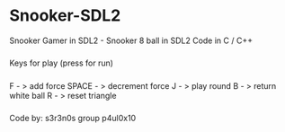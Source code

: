 # Snooker-SDL2
Snooker Gamer in SDL2 - Snooker 8 ball in SDL2
Code in C / C++

#####
Keys for play (press for run)
#####
F - > add force 
SPACE - > decrement force
J - > play round
B - > return white ball 
R - > reset triangle
#####

Code by: s3r3n0s group
p4ul0x10
